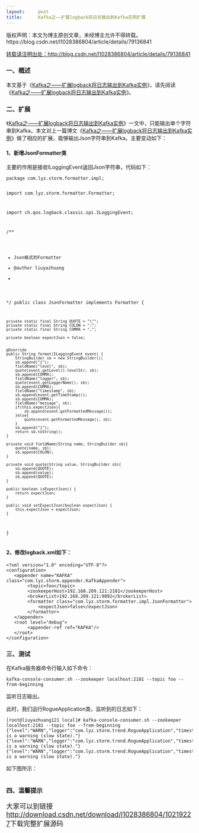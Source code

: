 ```yaml
---
layout:     post
title:      Kafka之——扩展logback将日志输出到Kafka实例扩展
---
```

<div id="article_content" class="article_content clearfix csdn-tracking-statistics" data-pid="blog" data-mod="popu_307" data-dsm="post">
								<div class="article-copyright">
					版权声明：本文为博主原创文章，未经博主允许不得转载。					https://blog.csdn.net/l1028386804/article/details/79136841				</div>
								            <link rel="stylesheet" href="https://csdnimg.cn/release/phoenix/template/css/ck_htmledit_views-f76675cdea.css">
						<div class="htmledit_views" id="content_views">
                
<p><a href="http://blog.csdn.net/l1028386804/article/details/79136841" rel="nofollow">转载请注明出处：http://blog.csdn.net/l1028386804/article/details/79136841</a><br></p>
<h3>一、概述</h3>
<p>本文基于《<a href="http://blog.csdn.net/l1028386804/article/details/79135948" rel="nofollow">Kafka之——扩展logback将日志输出到Kafka实例</a>》，请先阅读《<a href="http://blog.csdn.net/l1028386804/article/details/79135948" rel="nofollow">Kafka之——扩展logback将日志输出到Kafka实例</a>》。</p>
<h3>二、扩展</h3>
<p>《<a href="http://blog.csdn.net/l1028386804/article/details/79135948" rel="nofollow">Kafka之——扩展logback将日志输出到Kafka实例</a>》一文中，只能输出单个字符串到Kafka，本文对上一篇博文《<a href="http://blog.csdn.net/l1028386804/article/details/79135948" rel="nofollow">Kafka之——扩展logback将日志输出到Kafka实例</a>》做了相应的扩展，能够输出Json字符串到Kafka。主要变动如下：</p>
<h4>1、新增JsonFormatter类</h4>
<p>主要的作用是接收ILoggingEvent返回Json字符串，代码如下：</p>
<p></p>
<pre><code class="language-java">package com.lyz.storm.formatter.impl;

import com.lyz.storm.formatter.Formatter;

import ch.qos.logback.classic.spi.ILoggingEvent;

/**
 * Json格式的Formatter
 * @author liuyazhuang
 *
 */
public class JsonFormatter implements Formatter {
	
	private static final String QUOTE = "\"";
	private static final String COLON = ":";
	private static final String COMMA = ",";
	
	private boolean expectJson = false;
	

	@Override
	public String format(ILoggingEvent event) {
		StringBuilder sb = new StringBuilder();
		sb.append("{");
		fieldName("level", sb);
		quote(event.getLevel().levelStr, sb);
		sb.append(COMMA);
		fieldName("logger", sb);
		quote(event.getLoggerName(), sb);
		sb.append(COMMA);
		fieldName("timestamp", sb);
		sb.append(event.getTimeStamp());
		sb.append(COMMA);
		fieldName("message", sb);
		if(this.expectJson){
			sb.append(event.getFormattedMessage());
		}else{
			quote(event.getFormattedMessage(), sb);
		}
		sb.append("}");
		return sb.toString();
	}
	
	private void fieldName(String name, StringBuilder sb){
		quote(name, sb);
		sb.append(COLON);
	}
	
	private void quote(String value, StringBuilder sb){
		sb.append(QUOTE);
		sb.append(value);
		sb.append(QUOTE);
	}

	public boolean isExpectJson() {
		return expectJson;
	}

	public void setExpectJson(boolean expectJson) {
		this.expectJson = expectJson;
	}
}
</code></pre>
<h4>2、修改logback.xml如下：</h4>
<p></p>
<pre><code class="language-html">&lt;?xml version="1.0" encoding="UTF-8"?&gt;
&lt;configuration&gt;
   &lt;appender name="KAFKA" class="com.lyz.storm.appender.KafkaAppender"&gt;
   		&lt;topic&gt;foo&lt;/topic&gt;
   		&lt;zookeeperHost&gt;192.168.209.121:2181&lt;/zookeeperHost&gt;
   		&lt;brokerList&gt;192.168.209.121:9092&lt;/brokerList&gt;
   		&lt;formatter class="com.lyz.storm.formatter.impl.JsonFormatter"&gt;
   			&lt;expectJson&gt;false&lt;/expectJson&gt;
   		&lt;/formatter&gt;
   &lt;/appender&gt;
   &lt;root level="debug"&gt;
   		&lt;appender-ref ref="KAFKA"/&gt;
   &lt;/root&gt;
&lt;/configuration&gt;</code></pre>
<h3>三、测试</h3>
<p>在Kafka服务器命令行输入如下命令：</p>
<p></p><pre><code class="language-plain">kafka-console-consumer.sh --zookeeper localhost:2181 --topic foo --from-beginning </code></pre>监听日志输出。
<p>此时，我们运行RogueApplication类，监听到的日志如下：</p>
<p></p><pre><code class="language-plain">[root@liuyazhuang121 local]# kafka-console-consumer.sh --zookeeper localhost:2181 --topic foo --from-beginning      
{"level":"WARN","logger":"com.lyz.storm.trend.RogueApplication","timestamp":1516674702158,"message":"This is a warning (slow state)."}
{"level":"WARN","logger":"com.lyz.storm.trend.RogueApplication","timestamp":1516674707699,"message":"This is a warning (slow state)."}
{"level":"WARN","logger":"com.lyz.storm.trend.RogueApplication","timestamp":1516674712700,"message":"This is a warning (slow state)."}</code></pre>如下图所示：
<p><img src="https://img-blog.csdn.net/20180123104701056?watermark/2/text/aHR0cDovL2Jsb2cuY3Nkbi5uZXQvbDEwMjgzODY4MDQ=/font/5a6L5L2T/fontsize/400/fill/I0JBQkFCMA==/dissolve/70/gravity/SouthEast" alt=""><br></p>
<h3>四、温馨提示</h3>
<p><span style="font-size:18px;">大家可以到链接<a href="http://download.csdn.net/download/l1028386804/10219227" rel="nofollow">http://download.csdn.net/download/l1028386804/10219227</a>下载完整扩展源码</span><br></p>
<p><br></p>
<p></p>
            </div>
                </div>